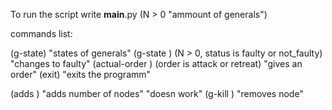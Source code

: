 To run the script write __main__.py <N> (N > 0 "ammount of generals")

commands list:

(g-state) "states of generals"
(g-state <N> <status>) (N > 0, status is faulty or not_faulty) "changes to faulty"
(actual-order <order>) (order is attack or retreat) "gives an order"
(exit) "exits the programm"

(adds <N>) "adds number of nodes" "doesn work" 
(g-kill <N>) "removes node"